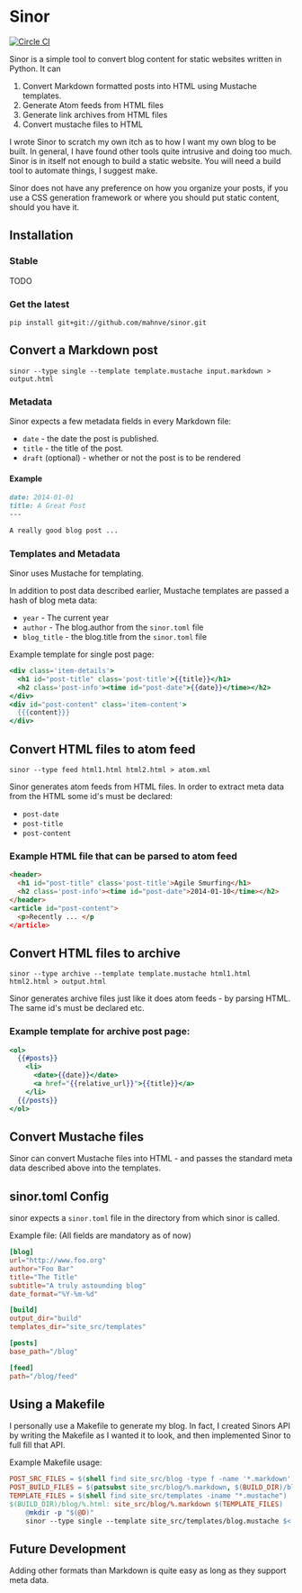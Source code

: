 # Sinor

[![Circle CI](https://circleci.com/gh/mahnve/sinor.svg?style=svg)](https://circleci.com/gh/mahnve/sinor)

Sinor is a simple tool to convert blog content for static websites
written in Python. It can

1. Convert Markdown formatted posts into HTML using Mustache templates.
2. Generate Atom feeds from HTML files
3. Generate link archives from HTML files
4. Convert mustache files to HTML

I wrote Sinor to scratch my own itch as to how I want my own blog to
be built. In general, I have found other tools quite intrusive and
doing too much. Sinor is in itself not enough to build a static
website. You will need a build tool to automate things, I suggest
make.

Sinor does not have any preference on how you organize your
posts, if you use a CSS generation framework or where you should put
static content, should you have it.

## Installation

### Stable

TODO

### Get the latest

```shell
pip install git+git://github.com/mahnve/sinor.git
```

## Convert a Markdown post

```shell
sinor --type single --template template.mustache input.markdown > output.html
```

### Metadata

Sinor expects a few metadata fields in every Markdown file:

* ```date``` - the date the post is published.
* ```title``` - the title of the post.
* ```draft``` (optional) - whether or not the post is to be rendered

#### Example

```Markdown
date: 2014-01-01
title: A Great Post
---

A really good blog post ...
```

### Templates and Metadata

Sinor uses Mustache for templating.

In addition to post data described earlier, Mustache templates are passed a hash of blog meta data:

* ```year``` - The current year
* ```author``` - The blog.author from the ```sinor.toml``` file
* ```blog_title``` - the blog.title from the ```sinor.toml``` file

Example template for single post page:

```mustache
<div class='item-details'>
  <h1 id="post-title" class='post-title'>{{title}}</h1>
  <h2 class='post-info'><time id="post-date">{{date}}</time></h2>
</div>
<div id="post-content" class='item-content'>
  {{{content}}}
</div>
```

## Convert HTML files to atom feed
```shell
sinor --type feed html1.html html2.html > atom.xml
```

Sinor generates atom feeds from HTML files. In order to extract meta data from the HTML some id's must be declared:

* ```post-date```
* ```post-title```
* ```post-content```

### Example HTML file that can be parsed to atom feed

```html
<header>
  <h1 id="post-title" class='post-title'>Agile Smurfing</h1>
  <h2 class='post-info'><time id="post-date">2014-01-10</time></h2>
</header>
<article id="post-content">
  <p>Recently ... </p
</article>
```

## Convert HTML files to archive
```
sinor --type archive --template template.mustache html1.html html2.html > output.html
```

Sinor generates archive files just like it does atom feeds - by parsing HTML. The same id's must be declared etc.

### Example template for archive post page:

```Mustache
<ol>
  {{#posts}}
    <li>
      <date>{{date}}</date>
      <a href="{{relative_url}}">{{title}}</a>
    </li>
  {{/posts}}
</ol>
```

## Convert Mustache files

Sinor can convert Mustache files into HTML - and passes the standard meta data described above into the templates.


## sinor.toml Config

sinor expects a ```sinor.toml``` file in the directory from which
sinor is called.


Example file: (All fields are mandatory as of now)

```toml
[blog]
url="http://www.foo.org"
author="Foo Bar"
title="The Title"
subtitle="A truly astounding blog"
date_format="%Y-%m-%d"

[build]
output_dir="build"
templates_dir="site_src/templates"

[posts]
base_path="/blog"

[feed]
path="/blog/feed"
```


## Using a Makefile

I personally use a Makefile to generate my blog. In fact, I created
Sinors API by writing the Makefile as I wanted it to look, and then
implemented Sinor to full fill that API.

Example Makefile usage:

```Makefile
POST_SRC_FILES = $(shell find site_src/blog -type f -name '*.markdown')
POST_BUILD_FILES = $(patsubst site_src/blog/%.markdown, $(BUILD_DIR)/blog/%.html, $(POST_SRC_FILES))
TEMPLATE_FILES = $(shell find site_src/templates -iname "*.mustache")
$(BUILD_DIR)/blog/%.html: site_src/blog/%.markdown $(TEMPLATE_FILES)
	@mkdir -p "$(@D)"
	sinor --type single --template site_src/templates/blog.mustache $< > $@
```

## Future Development

Adding other formats than Markdown is quite easy as long as they
support meta data.
